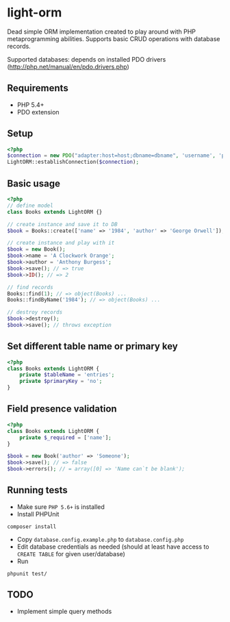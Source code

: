 # light-orm

Dead simple ORM implementation created to play around with PHP metaprogramming abilities. Supports basic CRUD operations with database records. 

Supported databases: depends on installed PDO drivers (http://php.net/manual/en/pdo.drivers.php)

## Requirements

- PHP 5.4+
- PDO extension


## Setup

```php
<?php
$connection = new PDO("adapter:host=host;dbname=dbname", 'username', 'password');
LightORM::establishConnection($connection);
```

## Basic usage

```php
<?php
// define model
class Books extends LightORM {}

// create instance and save it to DB
$book = Books::create(['name' => '1984', 'author' => 'George Orwell']); // => object(Books) ...

// create instance and play with it
$book = new Book();
$book->name = 'A Clockwork Orange';
$book->author = 'Anthony Burgess';
$book->save(); // => true
$book->ID(); // => 2

// find records
Books::find(1); // => object(Books) ...
Books::findByName('1984'); // => object(Books) ...

// destroy records
$book->destroy();
$book->save(); // throws exception
```

## Set different table name or primary key
```php
<?php
class Books extends LightORM {
    private $tableName = 'entries';
    private $primaryKey = 'no';
}
```

## Field presence validation

```php
<?php
class Books extends LightORM {
    private $_required = ['name'];
}

$book = new Book('author' => 'Someone');
$book->save(); // => false
$book->errors(); // = array([0] => 'Name can`t be blank');
```

## Running tests

- Make sure `PHP 5.6+` is installed
- Install PHPUnit
```
composer install
```
- Copy `database.config.example.php` to `database.config.php`
- Edit database credentials as needed (should at least have access to `CREATE TABLE` for given user/database)
- Run
```
phpunit test/
```

## TODO
 
 - Implement simple query methods

